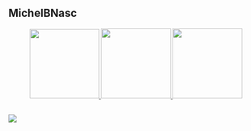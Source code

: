 ## MichelBNasc
<div align="center">
  <a href="https://github.com/MichelBNasc">
  <img height="137em"src="https://media.discordapp.net/attachments/952959093923004497/952968355185315961/01052e0aae43d0148ad741030ddd1a18.gif">
  <img height="138em" src="https://github-readme-stats.vercel.app/api?username=MichelBNasc&show_icons=true&theme=calm&include_all_commits=true&count_private=true"/>
  <img height="138em" src="https://github-readme-stats.vercel.app/api/top-langs/?username=MichelBNasc&layout=compact&langs_count=7&theme=calm"/>
  
</div>

  
  
  ##
  

  <a href="https://www.linkedin.com/in/michel-batista-do-nascimento-906497208/" target="_blank"><img src="https://img.shields.io/badge/-LinkedIn-%230077B5?style=for-the-badge&logo=linkedin&logoColor=white" target="_blank"></a> 
